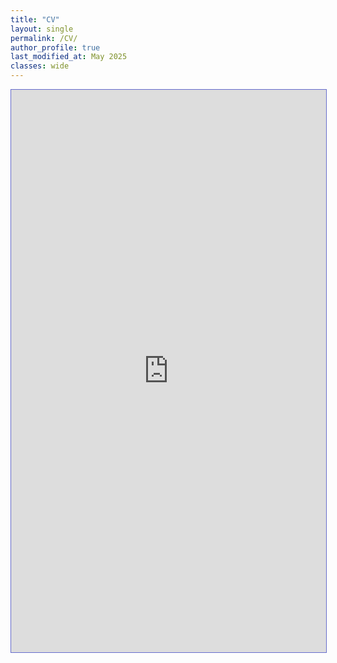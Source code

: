 ```yaml
---
title: "CV"
layout: single
permalink: /CV/
author_profile: true
last_modified_at: May 2025
classes: wide
---
```

<section class="page__content" itemprop="text">
<iframe src="https://TaiwoAdebiyi23.github.io/pub/Taiwo_Adebiyi_CV_web.pdf#toolbar=0" width="100%" height="900" style="border:1px solid #666CCC" frameborder="1" scrolling="auto">
</section>
